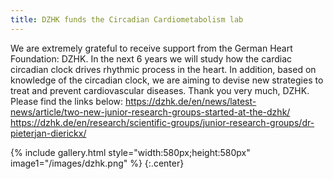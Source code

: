 ```yaml
---
title: DZHK funds the Circadian Cardiometabolism lab
---
```


 
We are extremely grateful to receive support from the German Heart Foundation: DZHK. In the next 6 years we will study how the cardiac circadian clock drives rhythmic process in the heart. In addition, based on knowledge of the circadian clock, we are aiming to devise new strategies to treat and prevent cardiovascular diseases. Thank you very much, DZHK. Please find the links below:
<a href="https://dzhk.de/en/news/latest-news/article/two-new-junior-research-groups-started-at-the-dzhk/">https://dzhk.de/en/news/latest-news/article/two-new-junior-research-groups-started-at-the-dzhk/</a>
<a href="https://dzhk.de/en/research/scientific-groups/junior-research-groups/dr-pieterjan-dierickx/">https://dzhk.de/en/research/scientific-groups/junior-research-groups/dr-pieterjan-dierickx/</a>

{% include gallery.html style="width:580px;height:580px" image1="/images/dzhk.png" %} {:.center} 
